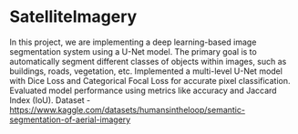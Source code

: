 # SatelliteImagery
In this project, we are implementing a deep learning-based image segmentation system using a U-Net model. The primary goal is to automatically segment different classes of objects within images, such as buildings, roads, vegetation, etc.
Implemented a multi-level U-Net model with Dice Loss and Categorical Focal Loss for accurate pixel classification.
Evaluated model performance using metrics like accuracy and Jaccard Index (IoU).
Dataset - https://www.kaggle.com/datasets/humansintheloop/semantic-segmentation-of-aerial-imagery
